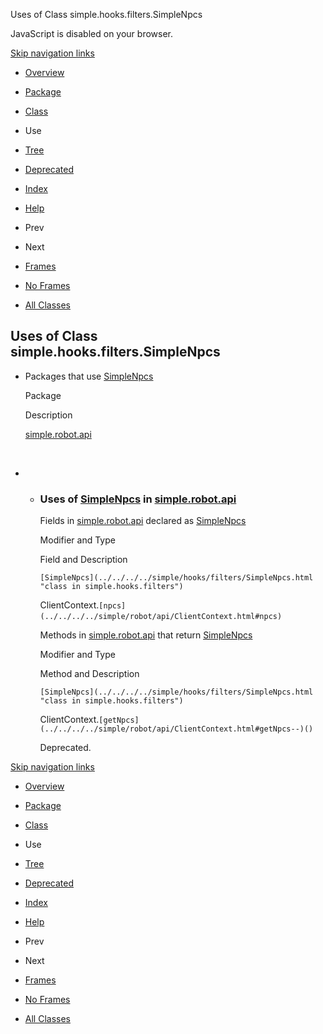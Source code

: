 Uses of Class simple.hooks.filters.SimpleNpcs   <!-- try { if (location.href.indexOf('is-external=true') == -1) { parent.document.title="Uses of Class simple.hooks.filters.SimpleNpcs"; } } catch(err) { } //-->

JavaScript is disabled on your browser.

[Skip navigation links](#skip.navbar.top "Skip navigation links")

*   [Overview](../../../../overview-summary.html)
*   [Package](../package-summary.html)
*   [Class](../../../../simple/hooks/filters/SimpleNpcs.html "class in simple.hooks.filters")
*   Use
*   [Tree](../package-tree.html)
*   [Deprecated](../../../../deprecated-list.html)
*   [Index](../../../../index-files/index-1.html)
*   [Help](../../../../help-doc.html)

*   Prev
*   Next

*   [Frames](../../../../index.html?simple/hooks/filters/class-use/SimpleNpcs.html)
*   [No Frames](SimpleNpcs.html)

*   [All Classes](../../../../allclasses-noframe.html)

<!-- allClassesLink = document.getElementById("allclasses\_navbar\_top"); if(window==top) { allClassesLink.style.display = "block"; } else { allClassesLink.style.display = "none"; } //-->

Uses of Class  
simple.hooks.filters.SimpleNpcs
-----------------------------------------------

*   Packages that use [SimpleNpcs](../../../../simple/hooks/filters/SimpleNpcs.html "class in simple.hooks.filters") 
    
    Package
    
    Description
    
    [simple.robot.api](#simple.robot.api)
    
     
    
*   *   ### Uses of [SimpleNpcs](../../../../simple/hooks/filters/SimpleNpcs.html "class in simple.hooks.filters") in [simple.robot.api](../../../../simple/robot/api/package-summary.html)
        
        Fields in [simple.robot.api](../../../../simple/robot/api/package-summary.html) declared as [SimpleNpcs](../../../../simple/hooks/filters/SimpleNpcs.html "class in simple.hooks.filters") 
        
        Modifier and Type
        
        Field and Description
        
        `[SimpleNpcs](../../../../simple/hooks/filters/SimpleNpcs.html "class in simple.hooks.filters")`
        
        ClientContext.`[npcs](../../../../simple/robot/api/ClientContext.html#npcs)` 
        
        Methods in [simple.robot.api](../../../../simple/robot/api/package-summary.html) that return [SimpleNpcs](../../../../simple/hooks/filters/SimpleNpcs.html "class in simple.hooks.filters") 
        
        Modifier and Type
        
        Method and Description
        
        `[SimpleNpcs](../../../../simple/hooks/filters/SimpleNpcs.html "class in simple.hooks.filters")`
        
        ClientContext.`[getNpcs](../../../../simple/robot/api/ClientContext.html#getNpcs--)()`
        
        Deprecated. 
        

[Skip navigation links](#skip.navbar.bottom "Skip navigation links")

*   [Overview](../../../../overview-summary.html)
*   [Package](../package-summary.html)
*   [Class](../../../../simple/hooks/filters/SimpleNpcs.html "class in simple.hooks.filters")
*   Use
*   [Tree](../package-tree.html)
*   [Deprecated](../../../../deprecated-list.html)
*   [Index](../../../../index-files/index-1.html)
*   [Help](../../../../help-doc.html)

*   Prev
*   Next

*   [Frames](../../../../index.html?simple/hooks/filters/class-use/SimpleNpcs.html)
*   [No Frames](SimpleNpcs.html)

*   [All Classes](../../../../allclasses-noframe.html)

<!-- allClassesLink = document.getElementById("allclasses\_navbar\_bottom"); if(window==top) { allClassesLink.style.display = "block"; } else { allClassesLink.style.display = "none"; } //-->